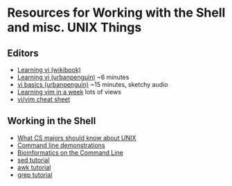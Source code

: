 # Resources for Working with the Shell and misc. UNIX Things

## Editors
* [Learning vi (wikibook)](https://en.wikibooks.org/wiki/Learning_the_vi_Editor/vi_Reference)
* [Learning vi (urbanpenguin)](https://youtu.be/BhyGvSpIjpM) ~6 minutes
* [vi basics (urbanpenguin)](https://youtu.be/HMpB28l1sLc) ~15 minutes, sketchy audio
* [Learning vim in a week](https://youtu.be/_NUO4JEtkDw) lots of views
* [vi/vim cheat sheet](http://www.viemu.com/a_vi_vim_graphical_cheat_sheet_tutorial.html)

## Working in the Shell
* [What CS majors should know about UNIX](http://matt.might.net/articles/what-cs-majors-should-know/)
* [Command line demonstrations](http://www.commandlinefu.com/commands/browse)
* [Bioinformatics on the Command Line](http://www.vicbioinformatics.com/documents/command-line/#/)
* [sed tutorial](http://www.grymoire.com/Unix/Sed.html)
* [awk tutorial](http://www.grymoire.com/Unix/Awk.html)
* [grep tutorial](http://www.grymoire.com/Unix/Grep.html)
